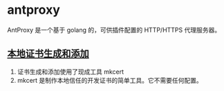 # antproxy

AntProxy 是一个基于 golang 的，可供插件配置的 HTTP/HTTPS 代理服务器。

## [本地证书生成和添加](https://github.com/FiloSottile/mkcert)

1. 证书生成和添加使用了现成工具 mkcert
2. mkcert 是制作本地信任的开发证书的简单工具。它不需要任何配置。
